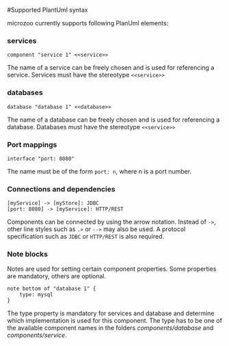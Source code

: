 #Supported PlantUml syntax

microzoo currently supports following PlanUml elements:

### services
````
component "service 1" <<service>>
````
The name of a service can be freely chosen and is used for referencing a service. Services must have the stereotype `<<service>>`

### databases
````
database "database 1" <<database>>
````
The name of a database can be freely chosen and is used for referencing a database. Databases must have the stereotype `<<service>>`

### Port mappings
````
interface "port: 8080"
````
The name must be of the form `port: n`, where n is a port number.

### Connections and dependencies
````
[myService] -> [myStore]: JDBC
[port: 8080] -> [myService]: HTTP/REST
````
Components can be connected by using the arrow notation. Instead of `->`, other line styles such as `.>` or `-->` may also be used.
A protocol specification such as `JDBC` or `HTTP/REST` is also required.

### Note blocks
Notes are used for setting certain component properties. Some properties are mandatory, others are optional.
````
note bottom of "database 1" {
    type: mysql
}
````
The type property is mandatory for services and database and determine which implementation is used for this component.
The type has to be one of the available component names in the folders *components/database* and *components/service*. 


